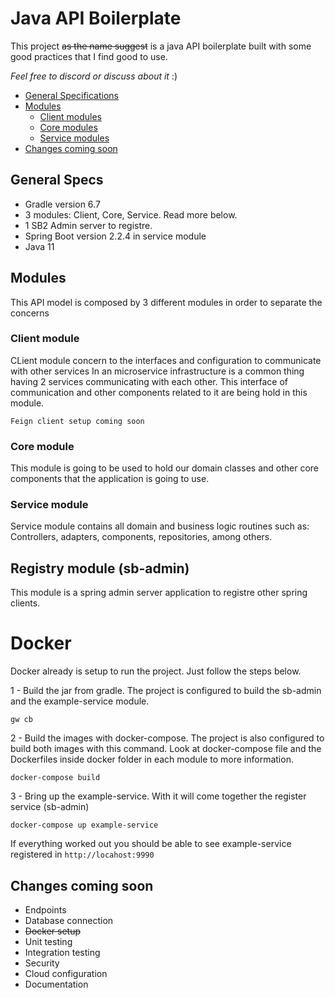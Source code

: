 # Java API Boilerplate

This project ~~as the name suggest~~ is a java API boilerplate built with some good practices that I find good to use.

_Feel free to discord or discuss about it_ :)

* [General Specifications](#general-specs)
* [Modules](#modules)
    * [Client modules](#client-module)
    * [Core modules](#core-module)
    * [Service modules](#service-module)
* [Changes coming soon](#changes-coming-soon)

## General Specs

- Gradle version 6.7
- 3 modules: Client, Core, Service. Read more below.
- 1 SB2 Admin server to registre.
- Spring Boot version 2.2.4 in service module
- Java 11

## Modules

This API model is composed by 3 different modules in order to separate the concerns

### Client module 

CLient module concern to the interfaces and configuration to communicate with other services
In an microservice infrastructure is a common thing having 2 services communicating with each other.
This interface of communication and other components related to it are being hold in this module.

`Feign client setup coming soon`

### Core module

This module is going to be used to hold our domain classes and other core components that the application
is going to use.

### Service module

Service module contains all domain and business logic routines 
such as: Controllers, adapters, components, repositories, among others.


## Registry module (sb-admin)

This module is a spring admin server application to registre other spring clients.

# Docker

Docker already is setup to run the project. Just follow the steps below.

1 - Build the jar from gradle. The project is configured to build the sb-admin and
 the example-service module.
```shell script
gw cb
```
2 - Build the images with docker-compose. The project is also configured to build
both images with this command. Look at docker-compose file and the Dockerfiles inside
docker folder in each module to more information.
```shell script
docker-compose build
```
3 - Bring up the example-service. With it will come together the register service (sb-admin)
```shell script
docker-compose up example-service
```

If everything worked out you should be able to see example-service registered in
`http://locahost:9990`

## Changes coming soon

- Endpoints
- Database connection
- ~~Docker setup~~
- Unit testing
- Integration testing
- Security
- Cloud configuration
- Documentation
